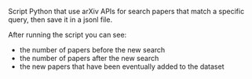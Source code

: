 Script Python that use arXiv APIs for search papers that match a specific query, then save it in a jsonl file.

After running the script you can see:
- the number of papers before the new search
- the number of papers after the new search
- the new papers that have been eventually added to the dataset